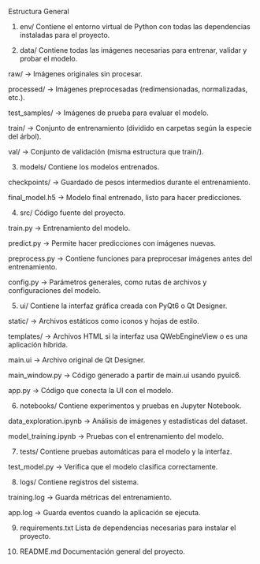 Estructura General

1. env/
Contiene el entorno virtual de Python con todas las dependencias instaladas para el proyecto.

2. data/
Contiene todas las imágenes necesarias para entrenar, validar y probar el modelo.

raw/ → Imágenes originales sin procesar.

processed/ → Imágenes preprocesadas (redimensionadas, normalizadas, etc.).

test_samples/ → Imágenes de prueba para evaluar el modelo.

train/ → Conjunto de entrenamiento (dividido en carpetas según la especie del árbol).

val/ → Conjunto de validación (misma estructura que train/).

3. models/
Contiene los modelos entrenados.

checkpoints/ → Guardado de pesos intermedios durante el entrenamiento.

final_model.h5 → Modelo final entrenado, listo para hacer predicciones.

4. src/
Código fuente del proyecto.

train.py → Entrenamiento del modelo.

predict.py → Permite hacer predicciones con imágenes nuevas.

preprocess.py → Contiene funciones para preprocesar imágenes antes del entrenamiento.

config.py → Parámetros generales, como rutas de archivos y configuraciones del modelo.

5. ui/
Contiene la interfaz gráfica creada con PyQt6 o Qt Designer.

static/ → Archivos estáticos como iconos y hojas de estilo.

templates/ → Archivos HTML si la interfaz usa QWebEngineView o es una aplicación híbrida.

main.ui → Archivo original de Qt Designer.

main_window.py → Código generado a partir de main.ui usando pyuic6.

app.py → Código que conecta la UI con el modelo.

6. notebooks/
Contiene experimentos y pruebas en Jupyter Notebook.

data_exploration.ipynb → Análisis de imágenes y estadísticas del dataset.

model_training.ipynb → Pruebas con el entrenamiento del modelo.

7. tests/
Contiene pruebas automáticas para el modelo y la interfaz.

test_model.py → Verifica que el modelo clasifica correctamente.

8. logs/
Contiene registros del sistema.

training.log → Guarda métricas del entrenamiento.

app.log → Guarda eventos cuando la aplicación se ejecuta.

9. requirements.txt
Lista de dependencias necesarias para instalar el proyecto.

10. README.md
Documentación general del proyecto.
